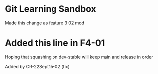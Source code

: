 # Git Learning Sandbox
 Made this change as feature 3 02 mod

# Added this line in F4-01
Hoping that squashing on dev-stable will keep main and release in order

Added by CR-22Sept15-02 (fix)
